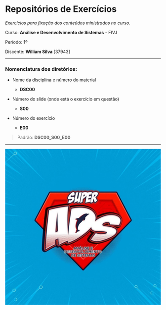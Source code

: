 # Repositórios de Exercícios

_Exercícios para fixação dos conteúdos ministrados no curso._

Curso: **Análise e Desenvolvimento de Sistemas** - FIVJ

Período: **1º**

Discente: **William Silva** [37943]

---

### Nomenclatura dos diretórios:

- Nome da disciplina e número do material

  - **DSC00**

- Número do slide (onde está o exercício em questão)

  - **S00**

- Número do exercício
  - **E00**

> Padrão: **DSC00_S00_E00**

---
[![](ADS_logo.jpg)](https://www.vianna.edu.br/analise-e-desenv-de-sistemas/) 
